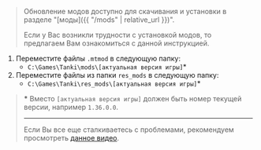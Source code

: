 > Обновление модов доступно для скачивания и установки в разделе "[моды]({{ "/mods" | relative_url }})".
>
> Если у Вас возникли трудности с установкой модов, то предлагаем Вам ознакомиться с данной инструкцией.
>
1. Переместите файлы `.mtmod` в следующую папку:
    - `C:\Games\Tanki\mods\[актуальная версия игры]`*
2. Переместите файлы из папки `res_mods` в следующую папку:
    - `C:\Games\Tanki\res_mods\[актуальная версия игры]`*
>
> **\*** Вместо `[актуальная версия игры]` должен быть номер текущей версии, например `1.36.0.0`.
>
> ---
>
> Если Вы все еще сталкиваетесь с проблемами, рекомендуем просмотреть [данное видео](https://www.youtube.com/watch?v=XLn-GLCK1Qk).
